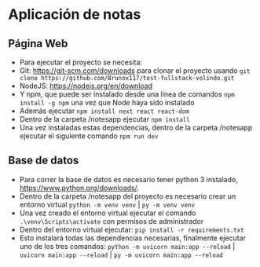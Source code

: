 # Aplicación de notas
## Página Web
- Para ejecutar el proyecto se necesita:
- Git: https://git-scm.com/downloads para clonar el proyecto usando ```git clone https://github.com/Brunox117/test-fullstack-volindo.git```
- NodeJS: https://nodejs.org/en/download
- Y npm, que puede ser instalado desde una línea de comandos ```npm install -g npm``` una vez que Node haya sido instalado
- Además ejecutar ```npm install next react react-dom```
- Dentro de la carpeta /notesapp ejecutar ```npm install```
- Una vez instaladas estas dependencias, dentro de la carpeta /notesapp ejecutar el siguiente comando ```npm run dev```
## Base de datos
- Para correr la base de datos es necesario tener python 3 instalado, https://www.python.org/downloads/.
- Dentro de la carpeta /notesapp del proyecto es necesario crear un entorno virtual ```python -m venv venv``` | ```py -m venv venv```
- Una vez creado el entorno virtual ejecutar el comando ```.\venv\Scripts\activate``` con permisos de administrador
- Dentro del entorno virtual ejecutar: ```pip install -r requirements.txt```
- Esto instalará todas las dependencias necesarias, finalmente ejecutar uno de los tres comandos: 
  ```python -m uvicorn main:app --reload``` | ```uvicorn main:app --reload``` |  ```py -m uvicorn main:app --reload```
  
